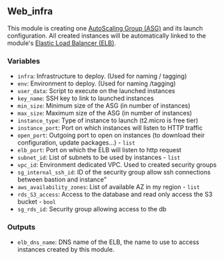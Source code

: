 ## Web_infra

This module is creating one [AutoScaling Group (ASG)](https://aws.amazon.com/autoscaling/) and its launch configuration.
All created instances will be automatically linked to the module's 
[Elastic Load Balancer (ELB)](https://aws.amazon.com/elasticloadbalancing/).

### Variables
  - `infra`: Infrastructure to deploy. (Used for naming / tagging)
  - `env`: Environment to deploy. (Used for naming /tagging)
  - `user_data`: Script to execute on the launched instances
  - `key_name`: SSH key to link to launched instances
  - `min_size`: Minimum size of the ASG (in number of instances)
  - `max_size`: Maximum size of the ASG (in number of instances)
  - `instance_type`: Type of instance to launch (t2.micro is free tier)
  - `instance_port`: Port on which instances will listen to HTTP traffic
  - `open_port`: Outgoing port to open on instances (to download their configuration, update packages...) - `list`
  - `elb_port`: Port on which the ELB will listen to http request
  - `subnet_id`: List of subnets to be used by instances - `list`
  - `vpc_id`: Environment dedicated VPC. Used to created security groups
  - `sg_internal_ssh_id`: ID of the security group allow ssh connections between bastion and instance"
  - `aws_availability_zones`: List of available AZ in my region - `list`
  - `rds_S3_access`: Access to the database and read only access the S3
     bucket - `bool`
  - `sg_rds_id`: Security group allowing access to the db

### Outputs
  - `elb_dns_name`: DNS name of the ELB, the name to use to access instances created by this module.
